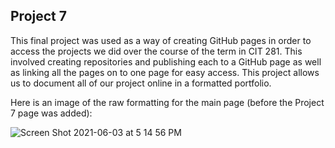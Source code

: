## Project 7

This final project was used as a way of creating GitHub pages in order to access the projects we did over the course of the term in CIT 281. This involved creating repositories and publishing each to a GitHub page as well as linking all the pages on to one page for easy access. This project allows us to document all of our project online in a formatted portfolio. 

Here is an image of the raw formatting for the main page (before the Project 7 page was added): 

![Screen Shot 2021-06-03 at 5 14 56 PM](https://user-images.githubusercontent.com/77074432/120727394-46ac5a80-c48f-11eb-912a-2ecef19bcfb4.png)
